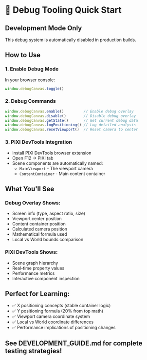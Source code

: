 # 🔧 Debug Tooling Quick Start

## Development Mode Only
This debug system is automatically disabled in production builds.

## How to Use

### 1. **Enable Debug Mode**
In your browser console:
```javascript
window.debugCanvas.toggle()
```

### 2. **Debug Commands**
```javascript
window.debugCanvas.enable()         // Enable debug overlay
window.debugCanvas.disable()        // Disable debug overlay  
window.debugCanvas.getState()       // Get current debug data
window.debugCanvas.logPositioning() // Log detailed analysis
window.debugCanvas.resetViewport()  // Reset camera to center
```

### 3. **PIXI DevTools Integration**
- Install PIXI DevTools browser extension
- Open F12 → PIXI tab
- Scene components are automatically named:
  - `MainViewport` - The viewport camera
  - `ContentContainer` - Main content container

## What You'll See

### Debug Overlay Shows:
- Screen info (type, aspect ratio, size)
- Viewport center position  
- Content container position
- Calculated camera position
- Mathematical formula used
- Local vs World bounds comparison

### PIXI DevTools Shows:
- Scene graph hierarchy
- Real-time property values
- Performance metrics
- Interactive component inspection

## Perfect for Learning:
- ✅ X positioning concepts (stable container logic)
- ✅ Y positioning formula (20% from top math)
- ✅ Viewport camera coordinate system
- ✅ Local vs World coordinate differences
- ✅ Performance implications of positioning changes

## See DEVELOPMENT_GUIDE.md for complete testing strategies!